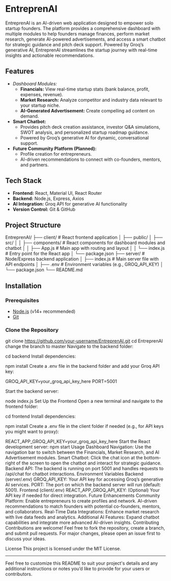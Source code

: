 # EntreprenAI

EntreprenAI is an AI-driven web application designed to empower solo startup founders. The platform provides a comprehensive dashboard with multiple modules to help founders manage finances, perform market research, generate AI-powered advertisements, and access a smart chatbot for strategic guidance and pitch deck support. Powered by Groq’s generative AI, EntreprenAI streamlines the startup journey with real-time insights and actionable recommendations.


## Features

- *Dashboard Modules:*
  - **Financials:** View real-time startup stats (bank balance, profit, expenses, revenue).
  - **Market Research:** Analyze competitor and industry data relevant to your startup niche.
  - **AI-Generated Advertisement:** Create compelling ad content on demand.
- **Smart Chatbot:**
  - Provides pitch deck creation assistance, investor Q&A simulations, SWOT analysis, and personalized startup roadmap guidance.
  - Powered by Groq’s generative AI for dynamic, conversational support.
- **Future Community Platform (Planned):**
  - Profile creation for entrepreneurs.
  - AI-driven recommendations to connect with co-founders, mentors, and partners.

## Tech Stack

- **Frontend:** React, Material UI, React Router
- **Backend:** Node.js, Express, Axios
- **AI Integration:** Groq API for generative AI functionality
- **Version Control:** Git & GitHub

## Project Structure

EntreprenAI/ ├── client/ # React frontend application │ ├── public/ │ ├── src/ │ │ ├── components/ # React components for dashboard modules and chatbot │ │ ├── App.js # Main app with routing and layout │ │ └── index.js # Entry point for the React app │ └── package.json ├── server/ # Node/Express backend application │ ├── index.js # Main server file with API endpoints │ ├── .env # Environment variables (e.g., GROQ_API_KEY) │ └── package.json └── README.md


## Installation

### Prerequisites

- [Node.js](https://nodejs.org/) (v14+ recommended)
- [Git](https://git-scm.com/)

### Clone the Repository


git clone https://github.com/your-username/EntreprenAI.git
cd EntreprenAI
change the branch to master
Navigate to the backend folder:


cd backend
Install dependencies:

npm install
Create a .env file in the backend folder and add your Groq API key:


GROQ_API_KEY=your_groq_api_key_here
PORT=5001

Start the backend server:

node index.js
Set Up the Frontend
Open a new terminal and navigate to the frontend folder:


cd frontend
Install dependencies:


npm install
Create a .env file in the client folder if needed (e.g., for API keys you might want to proxy):


REACT_APP_GROQ_API_KEY=your_groq_api_key_here
Start the React development server:
npm start
Usage
Dashboard Navigation:
Use the navigation bar to switch between the Financials, Market Research, and AI Advertisement modules.
Smart Chatbot:
Click the chat icon at the bottom-right of the screen to open the chatbot and interact for strategic guidance.
Backend API:
The backend is running on port 5001 and handles requests to /api/chat for chatbot interactions.
Environment Variables
Backend (server/.env)
GROQ_API_KEY: Your API key for accessing Groq’s generative AI services.
PORT: The port on which the backend server will run (default: 5001).
Frontend (client/.env)
REACT_APP_GROQ_API_KEY: (Optional) Your API key if needed for direct integration.
Future Enhancements
Community Platform:
Enable entrepreneurs to create profiles and network.
AI-driven recommendations to match founders with potential co-founders, mentors, and collaborators.
Real-Time Data Integrations:
Enhance market research with live data feeds and analytics.
Additional AI Features:
Expand chatbot capabilities and integrate more advanced AI-driven insights.
Contributing
Contributions are welcome! Feel free to fork the repository, create a branch, and submit pull requests. For major changes, please open an issue first to discuss your ideas.

License
This project is licensed under the MIT License.


---

Feel free to customize this README to suit your project's details and any additional instructions or notes you’d like to provide for your users or contributors.
